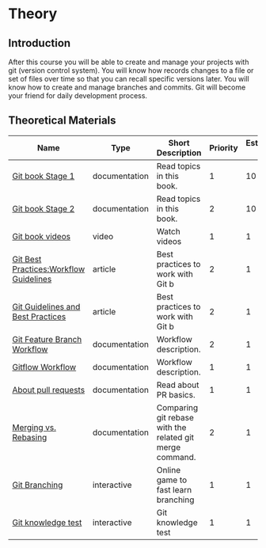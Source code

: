 # Theory

## Introduction

After this course you will be able to create and manage your projects with git (version control system).
You will know how records changes to a file or set of files over time so that you can recall specific versions later.
You will know how to create and manage branches and commits. Git will become your friend for daily development process.

## Theoretical Materials

| Name                                                                                                               | Type          | Short Description                                        | Priority | Estimation (h) |
| ------------------------------------------------------------------------------------------------------------------ | ------------- | -------------------------------------------------------- | -------- | -------------- |
| [Git book Stage 1](https://git-scm.com/book/en/v2)                                                                 | documentation | Read topics in this book.                                | 1        | 10             |
| [Git book Stage 2](https://git-scm.com/book/en/v2)                                                                 | documentation | Read topics in this book.                                | 2        | 10             |
| [Git book videos](https://git-scm.com/videos)                                                                      | video         | Watch videos                                             | 1        | 1              |
| [Git Best Practices:Workflow Guidelines](https://www.lullabot.com/articles/git-best-practices-workflow-guidelines) | article       | Best practices to work with Git b                        | 2        | 1              |
| [Git Guidelines and Best Practices](https://github.com/Islandora/islandora/wiki/Git-Guidelines-and-Best-Practices) | article       | Best practices to work with Git b                        | 2        | 1              |
| [Git Feature Branch Workflow](https://www.atlassian.com/git/tutorials/comparing-workflows/feature-branch-workflow) | documentation | Workflow description.                                    | 2        | 1              |
| [Gitflow Workflow](https://www.atlassian.com/git/tutorials/comparing-workflows/gitflow-workflow)                   | documentation | Workflow description.                                    | 1        | 1              |
| [About pull requests](https://help.github.com/en/articles/about-pull-requests)                                     | documentation | Read about PR basics.                                    | 1        | 1              |
| [Merging vs. Rebasing](https://www.atlassian.com/git/tutorials/merging-vs-rebasing)                                | documentation | Comparing git rebase with the related git merge command. | 2        | 1              |
| [Git Branching](https://learngitbranching.js.org/)                                                                 | interactive   | Online game to fast learn branching                      | 1        | 1              |
| [Git knowledge test](https://www.learnqa.ru/gittest)                                                                      | interactive   | Git knowledge test                      | 1        | 1              |
